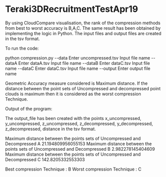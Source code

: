 # Teraki3DRecruitmentTestApr19


By using CloudCompare visualisation, the rank of the compression methods from best to worst accuracy is B,A,C.
The same result has been obtained by implementing the logic in Python. The input files and output files are created in the tsv format.



To run the code:

python compression.py --data Enter uncompressed.tsv Input file name --dataA Enter dataA.tsv Input file name
  --dataB Enter dataC.tsv Input file name --dataC Enter dataC.tsv Input file name --output Enter output file name

Geometric Accuracy measure considered is Maximum distance. If the distance between the point sets of Uncompressed and decompressed point clouds is maximum then it is considered as the worst compression Technique.

Output of the program:

The output_file has been created with the points x_uncompressed, y_uncompressed, z_uncompressed, z_decompressed, y_decompressed, z_decompressed, distance in the tsv format.

Maximum distance between the points sets of Uncompressed and Decompressed A 21.194809956055153
Maximum distance between the points sets of Uncompressed and Decompressed B 2.982278145404609
Maximum distance between the points sets of Uncompressed and Decompressed C 142.8205332553303

Best compression Technique :  B
Worst compression Technique :  C


